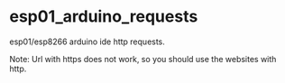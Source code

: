 # esp01_arduino_requests

esp01/esp8266
arduino ide http requests.

Note: Url with https does not work, so you should use the websites with http.
